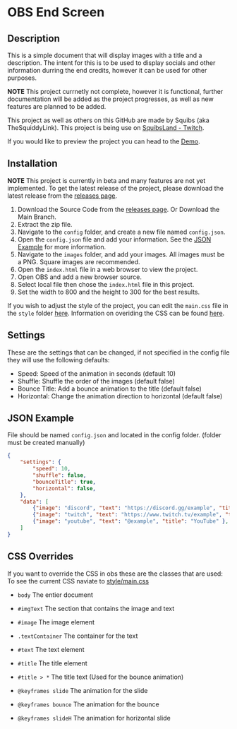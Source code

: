 # OBS End Screen


## Description
This is a simple document that will display images with a title and a description. The intent for this is to be used to display socials and other information durring the end credits, however it can be used for other purposes.

**NOTE** This project currnetly not complete, however it is functional, further documentation will be added as the project progresses, as well as new features are planned to be added.

This project as well as others on this GitHub are made by Squibs (aka TheSquiddyLink). This project is being use on [SquibsLand - Twitch](https://www.twitch.tv/squibsland).

If you would like to preview the project you can head to the [Demo](https://thesquiddylink.github.io/OBS-EndScreen/).

## Installation
**NOTE** This project is currently in beta and many features are not yet implemented. To get the latest release of the project, please download the latest release from the [releases page](https://github.com/TheSquiddyLink/OBS-EndScreen/releases).

1. Download the Source Code from the [releases page](https://github.com/TheSquiddyLink/OBS-EndScreen/releases). Or Download the Main Branch.
2. Extract the zip file.
3. Navigate to the `config` folder, and create a new file named `config.json`.
4. Open the `config.json` file and add your information. See the [JSON Example](#json-example) for more information.
5. Navigate to the `images` folder, and add your images. All images must be a PNG. Square images are recommended.
6. Open the `index.html` file in a web browser to view the project.
7. Open OBS and add a new browser source.
8. Select local file then chose the `index.html` file in this project.
9. Set the width to 800 and the height to 300 for the best results.

If you wish to adjust the style of the project, you can edit the `main.css` file in the `style` folder [here](./style/main.css). Information on overiding the CSS can be found [here](#css-overrides).

## Settings
These are the settings that can be changed, if not specified in the config file they will use the following defaults:

- Speed: Speed of the animation in seconds (default 10)
- Shuffle: Shuffle the order of the images (default false)
- Bounce Title: Add a bounce animation to the title (default false)
- Horizontal: Change the animation direction to horizontal (default false)

## JSON Example
File should be named `config.json` and located in the config folder. (folder must be created manually)
```json
{
    "settings": {
        "speed": 10,
        "shuffle": false,
        "bounceTitle": true,
        "horizontal": false,
    },
    "data": [
        {"image": "discord", "text": "https://discord.gg/example", "title": "Discord"},
        {"image": "twitch", "text": "https://www.twitch.tv/example", "title": "Twitch"},
        {"image": "youtube", "text": "@example", "title": "YouTube" },
    ]
}
```
## CSS Overrides
If you want to override the CSS in obs these are the classes that are used:
To see the current CSS naviate to [style/main.css](./style/main.css)

- `body` The entier document
- `#imgText` The section that contains the image and text
- `#image` The image element
- `.textContainer` The container for the text
- `#text` The text element
- `#title` The title element
- `#title > *` The title text (Used for the bounce animation)

- `@keyframes slide` The animation for the slide
- `@keyframes bounce` The animation for the bounce
- `@keyframes slideH` The animation for horizontal slide